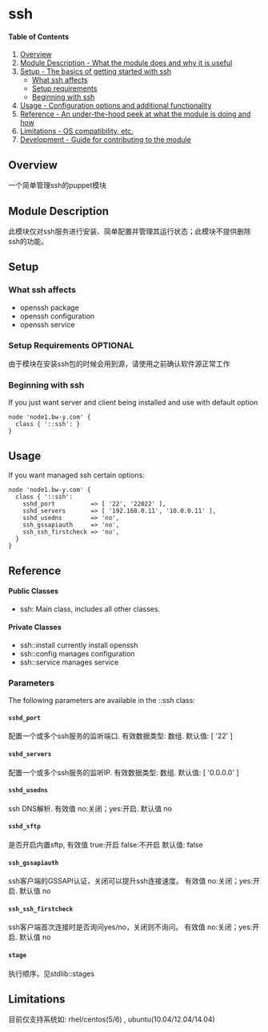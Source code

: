 # ssh

#### Table of Contents

1. [Overview](#overview)
2. [Module Description - What the module does and why it is useful](#module-description)
3. [Setup - The basics of getting started with ssh](#setup)
    * [What ssh affects](#what-ssh-affects)
    * [Setup requirements](#setup-requirements)
    * [Beginning with ssh](#beginning-with-ssh)
4. [Usage - Configuration options and additional functionality](#usage)
5. [Reference - An under-the-hood peek at what the module is doing and how](#reference)
5. [Limitations - OS compatibility, etc.](#limitations)
6. [Development - Guide for contributing to the module](#development)

## Overview

一个简单管理ssh的puppet模块

## Module Description

此模块仅对ssh服务进行安装、简单配置并管理其运行状态；此模块不提供删除ssh的功能。

## Setup

### What ssh affects

* openssh package
* openssh configuration
* openssh service

### Setup Requirements **OPTIONAL**

由于模块在安装ssh包的时候会用到源，请使用之前确认软件源正常工作

### Beginning with ssh

If you just want server and client being installed and use with default option

```
node 'node1.bw-y.com' {
  class { '::ssh': }
}
```

## Usage

If you want managed ssh certain options:

```
node 'node1.bw-y.com' {
  class { '::ssh':
    sshd_port          => [ '22', '22022' ],
    sshd_servers       => [ '192.168.0.11', '10.0.0.11' ],
    sshd_usedns        => 'no',
    ssh_gssapiauth     => 'no',
    ssh_ssh_firstcheck => 'no',
  }
}
```

## Reference

#### Public Classes

* ssh: Main class, includes all other classes.

#### Private Classes

* ssh::install   currently install openssh
* ssh::config    manages configuration
* ssh::service   manages service 

### Parameters

The following parameters are available in the ::ssh class:

#### `sshd_port`
配置一个或多个ssh服务的监听端口. 有效数据类型: 数组. 默认值: [ '22' ]
#### `sshd_servers`
配置一个或多个ssh服务的监听IP. 有效数据类型: 数组. 默认值: [ '0.0.0.0' ]
#### `sshd_usedns`
ssh DNS解析. 有效值 no:关闭；yes:开启.  默认值 no
#### `sshd_sftp`
是否开启内置sftp, 有效值 true:开启 false:不开启  默认值: false
#### `ssh_gssapiauth`
ssh客户端的GSSAPI认证，关闭可以提升ssh连接速度。  有效值 no:关闭；yes:开启.  默认值 no
#### `ssh_ssh_firstcheck`
ssh客户端首次连接时是否询问yes/no，关闭则不询问。  有效值 no:关闭；yes:开启.  默认值 no
#### `stage`
执行顺序，见stdlib::stages

## Limitations

目前仅支持系统如:  rhel/centos(5/6) , ubuntu(10.04/12.04/14.04)
